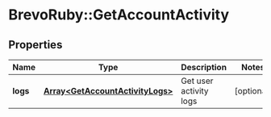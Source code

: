# BrevoRuby::GetAccountActivity

## Properties
Name | Type | Description | Notes
------------ | ------------- | ------------- | -------------
**logs** | [**Array&lt;GetAccountActivityLogs&gt;**](GetAccountActivityLogs.md) | Get user activity logs | [optional] 


